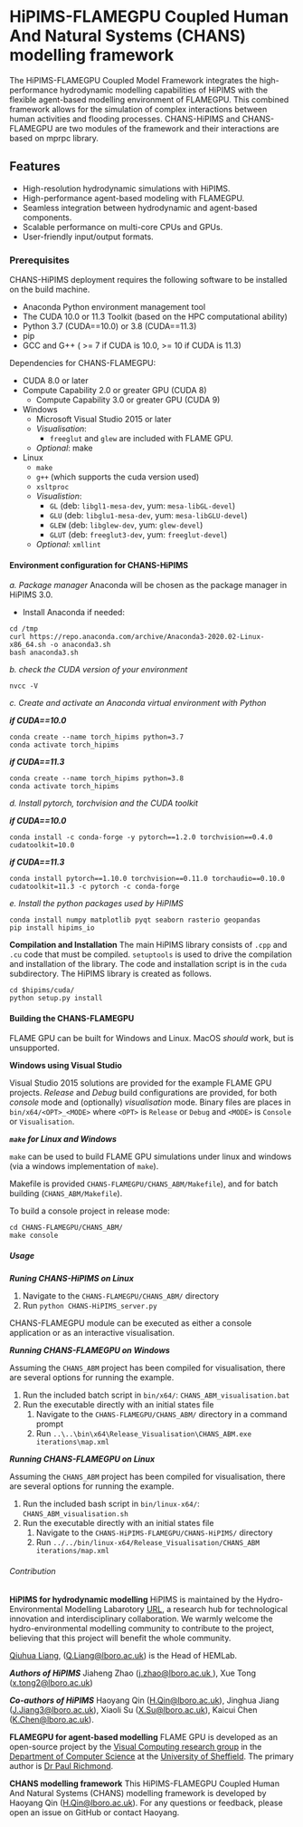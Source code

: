 # HiPIMS-FLAMEGPU Coupled Human And Natural Systems (CHANS) modelling framework

The HiPIMS-FLAMEGPU Coupled Model Framework integrates the high-performance hydrodynamic modelling capabilities of HiPIMS with the flexible agent-based modelling environment of FLAMEGPU. This combined framework allows for the simulation of complex interactions between human activities and flooding processes. CHANS-HiPIMS and CHANS-FLAMEGPU are two modules of the framework and their interactions are based on mprpc library.

## Features

- High-resolution hydrodynamic simulations with HiPIMS.
- High-performance agent-based modeling with FLAMEGPU.
- Seamless integration between hydrodynamic and agent-based components.
- Scalable performance on multi-core CPUs and GPUs.
- User-friendly input/output formats.

### Prerequisites

CHANS-HiPIMS deployment requires the following software to be installed on the build machine.
- Anaconda Python environment management tool
- The CUDA 10.0 or 11.3 Toolkit (based on the HPC computational ability)
- Python 3.7 (CUDA==10.0) or 3.8 (CUDA==11.3)
- pip
- GCC and G++ ( >= 7 if CUDA is 10.0, >= 10 if CUDA is 11.3)

Dependencies for CHANS-FLAMEGPU:
- CUDA 8.0 or later
- Compute Capability 2.0 or greater GPU (CUDA 8)
    - Compute Capability 3.0 or greater GPU (CUDA 9)
- Windows
    - Microsoft Visual Studio 2015 or later
    - *Visualisation*:
        - `freeglut` and `glew` are included with FLAME GPU.
    - *Optional*: make
- Linux
    - `make`
    - `g++` (which supports the cuda version used)
    - `xsltproc`
    - *Visualistion*:
        - `GL` (deb: `libgl1-mesa-dev`, yum: `mesa-libGL-devel`)
        - `GLU` (deb: `libglu1-mesa-dev`, yum: `mesa-libGLU-devel`)
        - `GLEW` (deb: `libglew-dev`, yum: `glew-devel`)
        - `GLUT` (deb: `freeglut3-dev`, yum: `freeglut-devel`)
    - *Optional*: `xmllint`

#### Environment configuration for CHANS-HiPIMS
_a. Package manager_
Anaconda will be chosen as the package manager in HiPIMS 3.0.
- Install Anaconda if needed:
```
cd /tmp
curl https://repo.anaconda.com/archive/Anaconda3-2020.02-Linux-x86_64.sh -o anaconda3.sh
bash anaconda3.sh
```

_b. check the CUDA version of your environment_
```
nvcc -V
```

_c. Create and activate an Anaconda virtual environment with Python_

***if CUDA==10.0***
```
conda create --name torch_hipims python=3.7
conda activate torch_hipims
```
***if CUDA==11.3***
```
conda create --name torch_hipims python=3.8 
conda activate torch_hipims
```

_d. Install pytorch, torchvision and the CUDA toolkit_

***if CUDA==10.0***
```
conda install -c conda-forge -y pytorch==1.2.0 torchvision==0.4.0 cudatoolkit=10.0
```
***if CUDA==11.3***
```
conda install pytorch==1.10.0 torchvision==0.11.0 torchaudio==0.10.0 cudatoolkit=11.3 -c pytorch -c conda-forge
```

_e. Install the python packages used by HiPIMS_
```
conda install numpy matplotlib pyqt seaborn rasterio geopandas
pip install hipims_io
```

**Compilation and Installation**
The main HiPIMS library consists of `.cpp` and `.cu` code that must be compiled. `setuptools` is used to drive the compilation and installation of the library. The code and installation script is in the `cuda` subdirectory. The HiPIMS library is created as follows. 
```
cd $hipims/cuda/
python setup.py install
```

#### Building the CHANS-FLAMEGPU

FLAME GPU can be built for Windows and Linux. MacOS *should* work, but is unsupported.

**Windows using Visual Studio**

Visual Studio 2015 solutions are provided for the example FLAME GPU projects.
*Release* and *Debug* build configurations are provided, for both *console* mode and (optionally) *visualisation* mode.
Binary files are places in `bin/x64/<OPT>_<MODE>` where `<OPT>` is `Release` or `Debug` and `<MODE>` is `Console` or `Visualisation`.

***`make` for Linux and Windows***

`make` can be used to build FLAME GPU simulations under linux and windows (via a windows implementation of `make`).

Makefile is provided `CHANS-FLAMEGPU/CHANS_ABM/Makefile`), and for batch building (`CHANS_ABM/Makefile`).

To build a console project in release mode:

```
cd CHANS-FLAMEGPU/CHANS_ABM/
make console
```

##### Usage

***Runing CHANS-HiPIMS on Linux***
1. Navigate to the `CHANS-FLAMEGPU/CHANS_ABM/` directory
2. Run `python CHANS-HiPIMS_server.py`


CHANS-FLAMEGPU module can be executed as either a console application or as an interactive visualisation.

***Running CHANS-FLAMEGPU on Windows***

Assuming the `CHANS_ABM` project has been compiled for visualisation, there are several options for running the example.

1. Run the included batch script in `bin/x64/`: `CHANS_ABM_visualisation.bat`
2. Run the executable directly with an initial states file
    1. Navigate to the `CHANS-FLAMEGPU/CHANS_ABM/` directory in a command prompt
    2. Run `..\..\bin\x64\Release_Visualisation\CHANS_ABM.exe iterations\map.xml`

***Running CHANS-FLAMEGPU on Linux***

Assuming the `CHANS_ABM` project has been compiled for visualisation, there are several options for running the example.

1. Run the included bash script in `bin/linux-x64/`: `CHANS_ABM_visualisation.sh `
2. Run the executable directly with an initial states file
    1. Navigate to the `CHANS-HiPIMS-FLAMEGPU/CHANS-HiPIMS/` directory
    2. Run `../../bin/linux-x64/Release_Visualisation/CHANS_ABM iterations/map.xml`


###### Contribution

**HiPIMS for hydrodynamic modelling**
HiPIMS is maintained by the Hydro-Environmental Modelling Labarotory [URL](https://www.hemlab.org/), a research hub for technological innovation and interdisciplinary collaboration. We warmly welcome the hydro-environmental modelling community to contribute to the project, believing that this project will benefit the whole community.

 [Qiuhua Liang](https://www.lboro.ac.uk/departments/abce/staff/qiuhua-liang/), ([Q.Liang@lboro.ac.uk](mailto:Q.Liang@lboro.ac.uk)) is the Head of HEMLab.

***Authors of HiPIMS***
Jiaheng Zhao ([j.zhao@lboro.ac.uk ](mailto:j.zhao@lboro.ac.uk)), Xue Tong ([x.tong2@lboro.ac.uk](mailto:x.tong2@lboro.ac.uk))

***Co-authors of HiPIMS***
Haoyang Qin ([H.Qin@lboro.ac.uk](mailto:H.Qin@lboro.ac.uk)), Jinghua Jiang ([J.Jiang3@lboro.ac.uk](mailto:J.Jiang3@lboro.ac.uk)), Xiaoli Su ([X.Su@lboro.ac.uk](mailto:X.Su@lboro.ac.uk)), Kaicui Chen ([K.Chen@lboro.ac.uk](mailto:K.Chen@lboro.ac.uk)).
 

**FLAMEGPU for agent-based modelling**
FLAME GPU is developed as an open-source project by the [Visual Computing research group](https://www.sheffield.ac.uk/dcs/research/groups/visual-computing/home) in the [Department of Computer Science](https://www.sheffield.ac.uk/dcs/) at the [University of Sheffield](https://www.sheffield.ac.uk/).
The primary author is [Dr Paul Richmond](http://paulrichmond.shef.ac.uk/).

**CHANS modelling framework**
This HiPIMS-FLAMEGPU Coupled Human And Natural Systems (CHANS) modelling framework is developed by Haoyang Qin ([H.Qin@lboro.ac.uk](mailto:H.Qin@lboro.ac.uk)). For any questions or feedback, please open an issue on GitHub or contact Haoyang.
